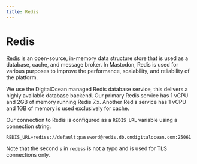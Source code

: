 ```yaml
---
title: Redis 
---
```


# Redis

[Redis](https://redis.io) is an open-source, in-memory data structure store that is used as a database, cache, and message broker. In Mastodon, Redis is used for various purposes to improve the performance, scalability, and reliability of the platform.

We use the DigitalOcean managed Redis database service, this delivers a highly available database backend. Our primary Redis service has 1 vCPU and 2GB of memory running Redis 7.x. Another Redis service has 1 vCPU and 1GB of memory is used exclusively for cache.

Our connection to Redis is configured as a `REDIS_URL` variable using a connection string.

```text
REDIS_URL=rediss://default:password@redis.db.ondigitalocean.com:25061
```

Note that the second `s` in `rediss` is not a typo and is used for TLS connections only.
